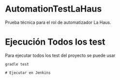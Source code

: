 # AutomationTestLaHaus
Prueba técnica para el rol de automatizador La Haus.

# Ejecución Todos los test
Para ejecutar todos los test del proyecto se puede usar
```
gradle test

# Ejecutar en Jenkins


